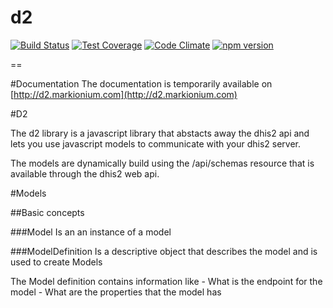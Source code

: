 d2
==

[![Build Status](https://travis-ci.org/dhis2/d2.svg?branch=master)](https://travis-ci.org/dhis2/d2)
[![Test Coverage](https://codeclimate.com/github/dhis2/d2/badges/coverage.svg)](https://codeclimate.com/github/dhis2/d2/coverage)
[![Code Climate](https://codeclimate.com/github/dhis2/d2/badges/gpa.svg)](https://codeclimate.com/github/dhis2/d2)
[![npm version](https://badge.fury.io/js/d2.svg)](https://badge.fury.io/js/d2)

== 

#Documentation
The documentation is temporarily available on [http://d2.markionium.com](http://d2.markionium.com)

#D2

The d2 library is a javascript library that abstacts away the dhis2 api and lets you use javascript models to communicate with your dhis2 server.

The models are dynamically build using the /api/schemas resource that is available through the dhis2 web api.

#Models

##Basic concepts

###Model
Is an an instance of a model

###ModelDefinition
Is a descriptive object that describes the model and is used to create Models

The Model definition contains information like
    - What is the endpoint for the model
    - What are the properties that the model has
